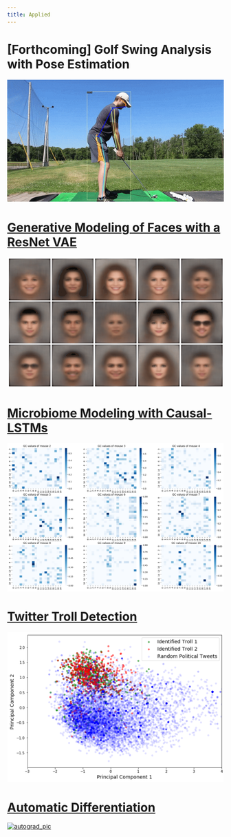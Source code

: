 ```yaml
---
title: Applied
---
```


# [Forthcoming] Golf Swing Analysis with Pose Estimation

![golf_kps](pics/golf_kps.gif)

# [Generative Modeling of Faces with a ResNet VAE](https://github.com/dylanrandle/deepgen)

[![deepgen_gif](pics/deepgen.gif)](https://github.com/dylanrandle/deepgen)

# [Microbiome Modeling with Causal-LSTMs](https://github.com/dylanrandle/microbiome)

[![microbiome_pic](pics/microbiome_causality.png)](https://github.com/dylanrandle/microbiome)

# [Twitter Troll Detection](https://dylanrandle.github.io/troll_classification)

[![sentence_eda](pics/sentence_eda.png)](https://dylanrandle.github.io/troll_classification)

# [Automatic Differentiation](https://github.com/dylanrandle/autograd)

[![autograd_pic](https://github.com/dylanrandle/autograd/raw/master/docs/img/display.png)](https://github.com/dylanrandle/autograd)

<!-- # [Interpretable Machine Learning](https://github.com/dylanrandle/pynterp) -->
<!-- # [Tensorflow Training on a Spark Cluster with AWS EMR](https://github.com/dylanrandle/spark-tensorflow) -->
<!-- # [Bayesian GANs: A Paper Review](bayesgan/bayesgan.html) -->
<!-- # [Autonomous Vehicles: A Critical Analysis](safe_avs/safe_avs.html) -->
<!-- # [ComputeFest 2020 Workshop: Notebook to Cloud](https://colab.research.google.com/drive/1HUxNsHqqTZ1FRuveu6SS6gr6lCVe6QqO) -->
